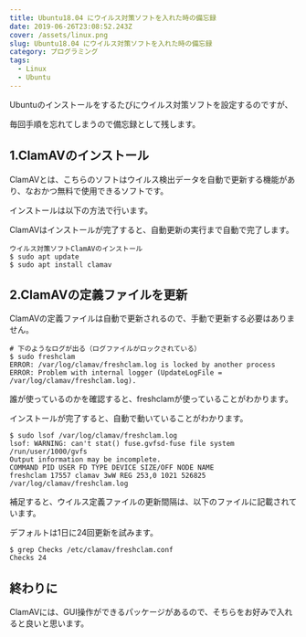 ```yaml
---
title: Ubuntu18.04 にウイルス対策ソフトを入れた時の備忘録
date: 2019-06-26T23:08:52.243Z
cover: /assets/linux.png
slug: Ubuntu18.04 にウイルス対策ソフトを入れた時の備忘録
category: プログラミング
tags:
  - Linux
  - Ubuntu
---
```

Ubuntuのインストールをするたびにウイルス対策ソフトを設定するのですが、

毎回手順を忘れてしまうので備忘録として残します。

## 1.ClamAVのインストール

ClamAVとは、こちらのソフトはウイルス検出データを自動で更新する機能があり、なおかつ無料で使用できるソフトです。  

インストールは以下の方法で行います。

ClamAVはインストールが完了すると、自動更新の実行まで自動で完了します。

```
ウイルス対策ソフトClamAVのインストール
$ sudo apt update
$ sudo apt install clamav 
```



## 2.ClamAVの定義ファイルを更新

 ClamAVの定義ファイルは自動で更新されるので、手動で更新する必要はありません。

```
# 下のようなログが出る（ログファイルがロックされている）
$ sudo freshclam
ERROR: /var/log/clamav/freshclam.log is locked by another process
ERROR: Problem with internal logger (UpdateLogFile = /var/log/clamav/freshclam.log). 
```



誰が使っているのかを確認すると、freshclamが使っていることがわかります。 

インストールが完了すると、自動で動いていることがわかります。

```
$ sudo lsof /var/log/clamav/freshclam.log
lsof: WARNING: can't stat() fuse.gvfsd-fuse file system /run/user/1000/gvfs
Output information may be incomplete.
COMMAND PID USER FD TYPE DEVICE SIZE/OFF NODE NAME
freshclam 17557 clamav 3wW REG 253,0 1021 526825 
/var/log/clamav/freshclam.log
```



補足すると、ウイルス定義ファイルの更新間隔は、以下のファイルに記載されています。

デフォルトは1日に24回更新を試みます。

```
$ grep Checks /etc/clamav/freshclam.conf
Checks 24
```



## 終わりに

ClamAVには、GUI操作ができるパッケージがあるので、そちらをお好みで入れると良いと思います。

